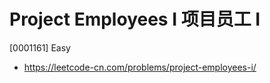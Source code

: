 # Project Employees I 项目员工 I

[0001161] Easy

- https://leetcode-cn.com/problems/project-employees-i/
